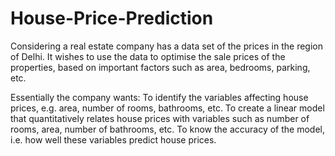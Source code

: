 # House-Price-Prediction
Considering a real estate company has a data set of the prices in the region of Delhi. It wishes to use the data to optimise the sale prices of the properties, based on important factors such as area, bedrooms, parking, etc.

 Essentially the company wants:
To identify the variables affecting house prices, e.g. area, number of rooms, bathrooms, etc.
To create a linear model that quantitatively relates house prices with variables such as number of rooms, area, number of bathrooms, etc.
To know the accuracy of the model, i.e. how well these variables predict house prices.
